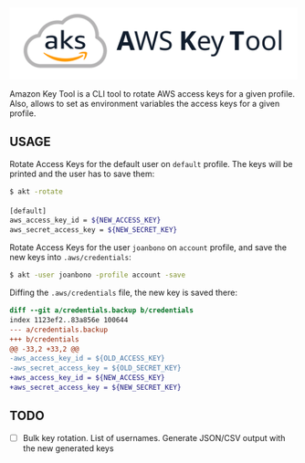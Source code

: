 ![](img/AKT_Banner.svg)

Amazon Key Tool is a CLI tool to rotate AWS access keys for a given profile. Also, allows to set as environment variables the access keys for a given profile.

## USAGE

Rotate Access Keys for the default user on `default` profile. The keys will be printed and the user has to save them:

```sh
$ akt -rotate

[default]
aws_access_key_id = ${NEW_ACCESS_KEY}
aws_secret_access_key = ${NEW_SECRET_KEY}
```

Rotate Access Keys for the user `joanbono` on `account` profile, and save the new keys into `.aws/credentials`:

```sh
$ akt -user joanbono -profile account -save
```

Diffing the `.aws/credentials` file, the new key is saved there:

```diff
diff --git a/credentials.backup b/credentials
index 1123ef2..83a856e 100644
--- a/credentials.backup
+++ b/credentials
@@ -33,2 +33,2 @@ 
-aws_access_key_id = ${OLD_ACCESS_KEY}
-aws_secret_access_key = ${OLD_SECRET_KEY}
+aws_access_key_id = ${NEW_ACCESS_KEY}
+aws_secret_access_key = ${NEW_SECRET_KEY}
```

## TODO

+ [ ] Bulk key rotation. List of usernames. Generate JSON/CSV output with the new generated keys
